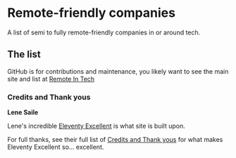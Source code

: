 # Remote-friendly companies

A list of semi to fully remote-friendly companies in or around tech.

## The list

GitHub is for contributions and maintenance, you likely want to see the main site and list at [Remote In Tech](https://remoteintech.company)

### Credits and Thank yous

**Lene Saile**

Lene's incredible [Eleventy Excellent](https://github.com/madrilene/eleventy-excellent) is what site is built upon. 

For full thanks, see their full list of [Credits and Thank yous](https://github.com/madrilene/eleventy-excellent/blob/main/readme.md#credits-and-thank-yous) for what makes Eleventy Excellent so... excellent.